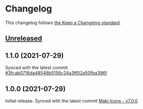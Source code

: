 # Changelog

This changelog follows [the Keep a Changelog standard](https://keepachangelog.com).

## [Unreleased](https://github.com/codeat3/blade-maki-icons/compare/1.1.0...main)

## 1.1.0 (2021-07-29)
Synced with the latest commit [#3fcab0716da48548b5156c24a3ff02a50fba396f](https://github.com/mapbox/maki/commit/3fcab0716da48548b5156c24a3ff02a50fba396f)

## 1.0.0 (2021-07-29)
Initial release.
Synced with the latest commit [Maki Icons - v7.0.0](https://github.com/mapbox/maki/releases/tag/v7.0.0)
